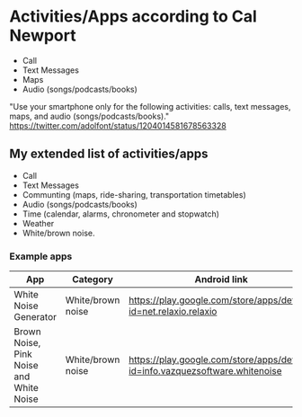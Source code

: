 # Activities/Apps according to Cal Newport

- Call
- Text Messages
- Maps
- Audio (songs/podcasts/books)

"Use your smartphone only for the following activities: calls, text messages, maps, and audio (songs/podcasts/books)."
https://twitter.com/adolfont/status/1204014581678563328

## My extended list of activities/apps

- Call
- Text Messages
- Communting (maps, ride-sharing, transportation timetables)
- Audio (songs/podcasts/books)
- Time (calendar, alarms, chronometer and stopwatch)
- Weather
- White/brown noise.

### Example apps

| App | Category | Android link |
| --- | --- | --- |
| White Noise Generator | White/brown noise | https://play.google.com/store/apps/details?id=net.relaxio.relaxio |
| Brown Noise, Pink Noise and White Noise| White/brown noise | https://play.google.com/store/apps/details?id=info.vazquezsoftware.whitenoise |
